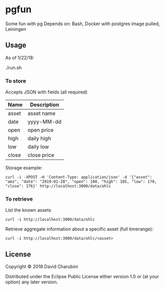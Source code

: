 # pgfun

Some fun with pg
Depends on: Bash, Docker with postgres image pulled, Leiningen

## Usage

As of 1/22/18:

./run.sh

### To store

Accepts JSON with fields (all required)

| Name      | Description   |
| --------- | ------------- |
| asset     | asset name    |
| date      | yyyy-MM-dd    | 
| open      | open price    |
| high      | daily high    |
| low       | daily low     |
| close     | close price   |

Storage example:

```
curl -i -XPOST -H 'Content-Type: application/json' -d '{"asset": "amz", "date": "2019-01-20", "open": 100, "high": 185, "low": 170, "close": 176}' http://localhost:3000/data/ohlc
```

### To retrieve

List the known assets
```
curl -i http://localhost:3000/data/ohlc
```

Retrieve aggregate information about a specific asset (full timerange):
```
curl -i http://localhost:3000/data/ohlc/<asset>
```

## License

Copyright © 2018 David Charubini

Distributed under the Eclipse Public License either version 1.0 or (at
your option) any later version.
